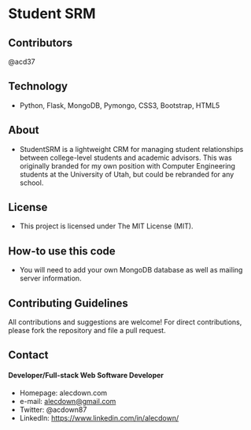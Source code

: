 # Student SRM


## Contributors
@acd37


## Technology
* Python, Flask, MongoDB, Pymongo, CSS3, Bootstrap, HTML5

## About
* StudentSRM is a lightweight CRM for managing student relationships between college-level students and academic advisors.
This was originally branded for my own position with Computer Engineering students at the University of Utah, but could be rebranded for any school.

## License 
* This project is licensed under The MIT License (MIT).


## How-to use this code
* You will need to add your own MongoDB database as well as mailing server information.

## Contributing Guidelines
All contributions and suggestions are welcome!
For direct contributions, please fork the repository and file a pull request. 

## Contact
#### Developer/Full-stack Web Software Developer
* Homepage: alecdown.com
* e-mail: alecdown@gmail.com
* Twitter: @acdown87
* LinkedIn: https://www.linkedin.com/in/alecdown/
